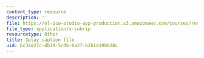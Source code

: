```yaml
---
content_type: resource
description: ''
file: https://ol-ocw-studio-app-production.s3.amazonaws.com/courses/res-env-003-earthdnas-climate-101-fall-2019/6c34e27cdb195cdbba27b2b1a190b28c_L8N_KZBHeIA.vtt
file_type: application/x-subrip
resourcetype: Other
title: 3play caption file
uid: 6c34e27c-db19-5cdb-ba27-b2b1a190b28c
---
```

